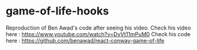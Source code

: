 # game-of-life-hooks

Reproduction of Ben Awad's code after seeing his video.
Check his video here : https://www.youtube.com/watch?v=DvVt11mPuM0
Check his code here : https://github.com/benawad/react-conway-game-of-life
